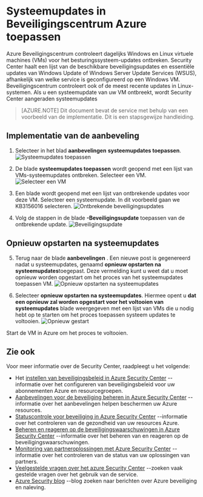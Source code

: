 <properties
   pageTitle="Systeemupdates in Beveiligingscentrum Azure toepassen | Microsoft Azure"
   description="Dit document wordt beschreven hoe u de Azure Security Center aanbevelingen **systeemupdates toe te passen** en **opnieuw opstarten na systeemupdates**implementeren."
   services="security-center"
   documentationCenter="na"
   authors="TerryLanfear"
   manager="MBaldwin"
   editor=""/>

<tags
   ms.service="security-center"
   ms.devlang="na"
   ms.topic="article"
   ms.tgt_pltfrm="na"
   ms.workload="na"
   ms.date="07/29/2016"
   ms.author="terrylan"/>

# <a name="apply-system-updates-in-azure-security-center"></a>Systeemupdates in Beveiligingscentrum Azure toepassen

Azure Beveiligingscentrum controleert dagelijks Windows en Linux virtuele machines (VMs) voor het besturingssysteem-updates ontbreken. Security Center haalt een lijst van de beschikbare beveiligingsupdates en essentiële updates van Windows Update of Windows Server Update Services (WSUS), afhankelijk van welke service is geconfigureerd op een Windows VM.  Beveiligingscentrum controleert ook of de meest recente updates in Linux-systemen. Als u een systeemupdate van uw VM ontbreekt, wordt Security Center aangeraden systeemupdates

> [AZURE.NOTE] Dit document bevat de service met behulp van een voorbeeld van de implementatie.  Dit is een stapsgewijze handleiding.

## <a name="implement-the-recommendation"></a>Implementatie van de aanbeveling

1. Selecteer in het blad **aanbevelingen** **systeemupdates toepassen**.
![Systeemupdates toepassen][1]

2. De blade **systeemupdates toepassen** wordt geopend met een lijst van VMs-systeemupdates ontbreken. Selecteer een VM.
![Selecteer een VM][2]

3. Een blade wordt geopend met een lijst van ontbrekende updates voor deze VM. Selecteer een systeemupdate. In dit voorbeeld gaan we KB3156016 selecteren.
![Ontbrekende beveiligingsupdates][3]

4. Volg de stappen in de blade **-Beveiligingsupdate** toepassen van de ontbrekende update.
![Beveiligingsupdate][4]

## <a name="reboot-after-system-updates"></a>Opnieuw opstarten na systeemupdates

5. Terug naar de blade **aanbevelingen** . Een nieuwe post is gegenereerd nadat u systeemupdates, genaamd **opnieuw opstarten na systeemupdates**toegepast. Deze vermelding kunt u weet dat u moet opnieuw worden opgestart om het proces van het systeemupdates toepassen VM.
![Opnieuw opstarten na systeemupdates][5]

6. Selecteer **opnieuw opstarten na systeemupdates**. Hiermee opent u **dat een opnieuw zal worden opgestart voor het voltooien van systeemupdates** blade weergegeven met een lijst van VMs die u nodig hebt op te starten om het proces toepassen systeem updates te voltooien.
![Opnieuw gestart][6]

Start de VM in Azure om het proces te voltooien.

## <a name="see-also"></a>Zie ook

Voor meer informatie over de Security Center, raadpleegt u het volgende:

- Het [instellen van beveiligingsbeleid in Azure Security Center](security-center-policies.md) --informatie over het configureren van beveiligingsbeleid voor uw abonnementen Azure en resourcegroepen.
- [Aanbevelingen voor de beveiliging beheren in Azure Security Center](security-center-recommendations.md) --informatie over het aanbevelingen helpen beschermen uw Azure resources.
- [Statuscontrole voor beveiliging in Azure Security Center](security-center-monitoring.md) --informatie over het controleren van de gezondheid van uw resources Azure.
- [Beheren en reageren op de beveiligingswaarschuwingen in Azure Security Center](security-center-managing-and-responding-alerts.md) --informatie over het beheren van en reageren op de beveiligingswaarschuwingen.
- [Monitoring van partneroplossingen met Azure Security Center](security-center-partner-solutions.md) --informatie over het controleren van de status van uw oplossingen van partners.
- [Veelgestelde vragen over het azure Security Center](security-center-faq.md) --zoeken vaak gestelde vragen over het gebruik van de service.
- [Azure Security blog](http://blogs.msdn.com/b/azuresecurity/) --blog zoeken naar berichten over Azure beveiliging en naleving.

<!--Image references-->
[1]: ./media/security-center-apply-system-updates/recommendation.png
[2]:./media/security-center-apply-system-updates/select-vm.png
[3]: ./media/security-center-apply-system-updates/missing-security-updates.png
[4]: ./media/security-center-apply-system-updates/security-update.png
[5]: ./media/security-center-apply-system-updates/reboot-after-system-updates.png
[6]: ./media/security-center-apply-system-updates/restart-pending.png
